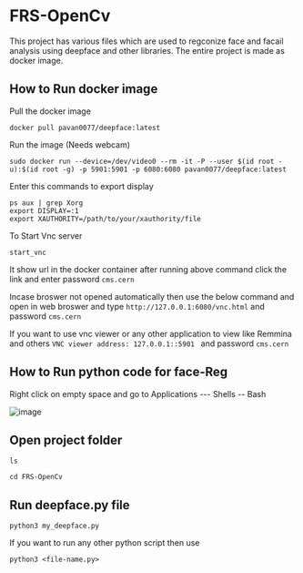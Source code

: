 # FRS-OpenCv

This project has various files which are used to regconize face and facail analysis using deepface and other libraries.
The entire project is made as docker image.

How to Run docker image
--
Pull the docker image
```
docker pull pavan0077/deepface:latest
```
Run the image (Needs webcam)
```
sudo docker run --device=/dev/video0 --rm -it -P --user $(id root -u):$(id root -g) -p 5901:5901 -p 6080:6080 pavan0077/deepface:latest
```

Enter this commands to export display
```
ps aux | grep Xorg
export DISPLAY=:1
export XAUTHORITY=/path/to/your/xauthority/file
```
To Start Vnc server
```
start_vnc
```
It show url in the docker container after running above command click the link and enter password ``` cms.cern ```

Incase broswer not opened automatically then use the below command and 
open in web broswer and type ``` http://127.0.0.1:6080/vnc.html ``` and password ``` cms.cern ```

If you want to use vnc viewer or any other application to view like Remmina and others
```VNC viewer address: 127.0.0.1::5901 ``` and password ``` cms.cern ```

How to Run python code for face-Reg
--
Right click on empty space and go to Applications --- Shells -- Bash


![image](https://github.com/pavankumar0077/FRS-OpenCv/assets/40380941/9c0c6874-da88-46c5-b503-18a49ef86d76)

Open project folder
--
```
ls
```
```
cd FRS-OpenCv
```

Run deepface.py file
--
```
python3 my_deepface.py
```

If you want to run any other python script
then use 

```
python3 <file-name.py>
```
